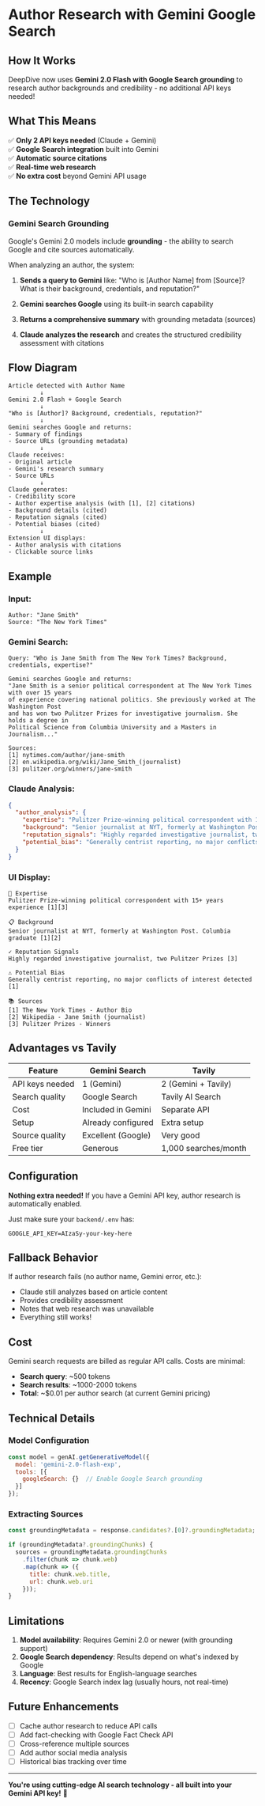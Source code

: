 # Author Research with Gemini Google Search

## How It Works

DeepDive now uses **Gemini 2.0 Flash with Google Search grounding** to research author backgrounds and credibility - no additional API keys needed!

## What This Means

✅ **Only 2 API keys needed** (Claude + Gemini)  
✅ **Google Search integration** built into Gemini  
✅ **Automatic source citations**  
✅ **Real-time web research**  
✅ **No extra cost** beyond Gemini API usage  

## The Technology

### Gemini Search Grounding

Google's Gemini 2.0 models include **grounding** - the ability to search Google and cite sources automatically.

When analyzing an author, the system:

1. **Sends a query to Gemini** like: "Who is [Author Name] from [Source]? What is their background, credentials, and reputation?"

2. **Gemini searches Google** using its built-in search capability

3. **Returns a comprehensive summary** with grounding metadata (sources)

4. **Claude analyzes the research** and creates the structured credibility assessment with citations

## Flow Diagram

```
Article detected with Author Name
         ↓
Gemini 2.0 Flash + Google Search
         ↓
"Who is [Author]? Background, credentials, reputation?"
         ↓
Gemini searches Google and returns:
- Summary of findings
- Source URLs (grounding metadata)
         ↓
Claude receives:
- Original article
- Gemini's research summary
- Source URLs
         ↓
Claude generates:
- Credibility score
- Author expertise analysis (with [1], [2] citations)
- Background details (cited)
- Reputation signals (cited)
- Potential biases (cited)
         ↓
Extension UI displays:
- Author analysis with citations
- Clickable source links
```

## Example

### Input:
```
Author: "Jane Smith"
Source: "The New York Times"
```

### Gemini Search:
```
Query: "Who is Jane Smith from The New York Times? Background, credentials, expertise?"

Gemini searches Google and returns:
"Jane Smith is a senior political correspondent at The New York Times with over 15 years 
of experience covering national politics. She previously worked at The Washington Post 
and has won two Pulitzer Prizes for investigative journalism. She holds a degree in 
Political Science from Columbia University and a Masters in Journalism..."

Sources:
[1] nytimes.com/author/jane-smith
[2] en.wikipedia.org/wiki/Jane_Smith_(journalist)
[3] pulitzer.org/winners/jane-smith
```

### Claude Analysis:
```json
{
  "author_analysis": {
    "expertise": "Pulitzer Prize-winning political correspondent with 15+ years experience [1][3]",
    "background": "Senior journalist at NYT, formerly at Washington Post. Columbia graduate [1][2]",
    "reputation_signals": "Highly regarded investigative journalist, two Pulitzer Prizes [3]",
    "potential_bias": "Generally centrist reporting, no major conflicts of interest detected [1]"
  }
}
```

### UI Display:
```
👤 Expertise
Pulitzer Prize-winning political correspondent with 15+ years experience [1][3]

📋 Background  
Senior journalist at NYT, formerly at Washington Post. Columbia graduate [1][2]

✓ Reputation Signals
Highly regarded investigative journalist, two Pulitzer Prizes [3]

⚠️ Potential Bias
Generally centrist reporting, no major conflicts of interest detected [1]

📚 Sources
[1] The New York Times - Author Bio
[2] Wikipedia - Jane Smith (journalist)
[3] Pulitzer Prizes - Winners
```

## Advantages vs Tavily

| Feature | Gemini Search | Tavily |
|---------|---------------|---------|
| API keys needed | 1 (Gemini) | 2 (Gemini + Tavily) |
| Search quality | Google Search | Tavily AI Search |
| Cost | Included in Gemini | Separate API |
| Setup | Already configured | Extra setup |
| Source quality | Excellent (Google) | Very good |
| Free tier | Generous | 1,000 searches/month |

## Configuration

**Nothing extra needed!** If you have a Gemini API key, author research is automatically enabled.

Just make sure your `backend/.env` has:

```env
GOOGLE_API_KEY=AIzaSy-your-key-here
```

## Fallback Behavior

If author research fails (no author name, Gemini error, etc.):
- Claude still analyzes based on article content
- Provides credibility assessment
- Notes that web research was unavailable
- Everything still works!

## Cost

Gemini search requests are billed as regular API calls. Costs are minimal:

- **Search query**: ~500 tokens
- **Search results**: ~1000-2000 tokens  
- **Total**: ~$0.01 per author search (at current Gemini pricing)

## Technical Details

### Model Configuration

```javascript
const model = genAI.getGenerativeModel({ 
  model: 'gemini-2.0-flash-exp',
  tools: [{
    googleSearch: {}  // Enable Google Search grounding
  }]
});
```

### Extracting Sources

```javascript
const groundingMetadata = response.candidates?.[0]?.groundingMetadata;

if (groundingMetadata?.groundingChunks) {
  sources = groundingMetadata.groundingChunks
    .filter(chunk => chunk.web)
    .map(chunk => ({
      title: chunk.web.title,
      url: chunk.web.uri
    }));
}
```

## Limitations

1. **Model availability**: Requires Gemini 2.0 or newer (with grounding support)
2. **Google Search dependency**: Results depend on what's indexed by Google
3. **Language**: Best results for English-language searches
4. **Recency**: Google Search index lag (usually hours, not real-time)

## Future Enhancements

- [ ] Cache author research to reduce API calls
- [ ] Add fact-checking with Google Fact Check API
- [ ] Cross-reference multiple sources
- [ ] Add author social media analysis
- [ ] Historical bias tracking over time

---

**You're using cutting-edge AI search technology - all built into your Gemini API key!** 🚀

